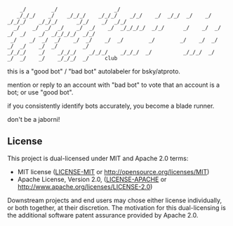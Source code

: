 
```
    _/        _/                  _/                                                                        
   _/_/_/    _/    _/_/_/    _/_/_/    _/_/    _/  _/_/  _/    _/  _/_/_/    _/_/_/      _/_/    _/  _/_/   
  _/    _/  _/  _/    _/  _/    _/  _/_/_/_/  _/_/      _/    _/  _/    _/  _/    _/  _/_/_/_/  _/_/        
 _/    _/  _/  _/    _/  _/    _/  _/        _/        _/    _/  _/    _/  _/    _/  _/        _/           
_/_/_/    _/    _/_/_/    _/_/_/    _/_/_/  _/          _/_/_/  _/    _/  _/    _/    _/_/_/  _/     club
```

this is a "good bot" / "bad bot" autolabeler for bsky/atproto.

mention or reply to an account with "bad bot" to vote that an account is a bot; or use "good bot".

if you consistently identify bots accurately, you become a blade runner.

don't be a jaborni!


## License

This project is dual-licensed under MIT and Apache 2.0 terms:

- MIT license ([LICENSE-MIT](https://github.com/bluesky-social/indigo/blob/main/LICENSE-MIT) or http://opensource.org/licenses/MIT)
- Apache License, Version 2.0, ([LICENSE-APACHE](https://github.com/bluesky-social/indigo/blob/main/LICENSE-APACHE) or http://www.apache.org/licenses/LICENSE-2.0)

Downstream projects and end users may chose either license individually, or both together, at their discretion. The motivation for this dual-licensing is the additional software patent assurance provided by Apache 2.0.
